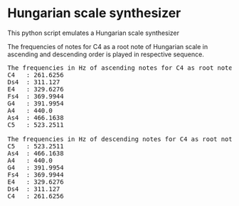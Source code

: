 # Hungarian scale synthesizer

This python script emulates a Hungarian scale synthesizer

The frequencies of notes for C4 as a root note of Hungarian scale in ascending and descending order is played in respective sequence.

<pre>
The frequencies in Hz of ascending notes for C4 as root note in the Hungarian scale
C4   : 261.6256
Ds4  : 311.127
E4   : 329.6276
Fs4  : 369.9944
G4   : 391.9954
A4   : 440.0
As4  : 466.1638
C5   : 523.2511

The frequencies in Hz of descending notes for C4 as root note in the Hungarian scale
C5   : 523.2511
As4  : 466.1638
A4   : 440.0
G4   : 391.9954
Fs4  : 369.9944
E4   : 329.6276
Ds4  : 311.127
C4   : 261.6256
